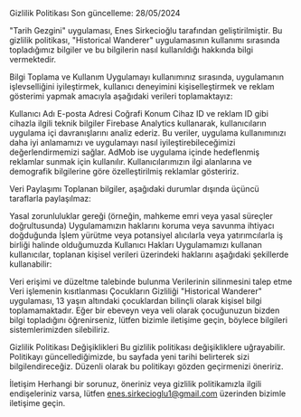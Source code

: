 Gizlilik Politikası
Son güncelleme: 28/05/2024

"Tarih Gezgini" uygulaması, Enes Sirkecioğlu tarafından geliştirilmiştir. Bu gizlilik politikası, "Historical Wanderer" uygulamasının kullanımı sırasında topladığımız bilgiler ve bu bilgilerin nasıl kullanıldığı hakkında bilgi vermektedir.

Bilgi Toplama ve Kullanım
Uygulamayı kullanımınız sırasında, uygulamanın işlevselliğini iyileştirmek, kullanıcı deneyimini kişiselleştirmek ve reklam gösterimi yapmak amacıyla aşağıdaki verileri toplamaktayız:

Kullanıcı Adı
E-posta Adresi
Coğrafi Konum
Cihaz ID ve reklam ID gibi cihazla ilgili teknik bilgiler
Firebase Analytics kullanarak, kullanıcıların uygulama içi davranışlarını analiz ederiz. Bu veriler, uygulama kullanımınızı daha iyi anlamamızı ve uygulamayı nasıl iyileştirebileceğimizi değerlendirmemizi sağlar. AdMob ise uygulama içinde hedeflenmiş reklamlar sunmak için kullanılır. Kullanıcılarımızın ilgi alanlarına ve demografik bilgilerine göre özelleştirilmiş reklamlar gösteririz.

Veri Paylaşımı
Toplanan bilgiler, aşağıdaki durumlar dışında üçüncü taraflarla paylaşılmaz:

Yasal zorunluluklar gereği (örneğin, mahkeme emri veya yasal süreçler doğrultusunda)
Uygulamamızın haklarını koruma veya savunma ihtiyacı doğduğunda
İşlem yürütme veya potansiyel alıcılarla veya yatırımcılarla iş birliği halinde olduğumuzda
Kullanıcı Hakları
Uygulamamızı kullanan kullanıcılar, toplanan kişisel verileri üzerindeki haklarını aşağıdaki şekillerde kullanabilir:

Veri erişimi ve düzeltme talebinde bulunma
Verilerinin silinmesini talep etme
Veri işlemenin kısıtlanması
Çocukların Gizliliği
"Historical Wanderer" uygulaması, 13 yaşın altındaki çocuklardan bilinçli olarak kişisel bilgi toplamamaktadır. Eğer bir ebeveyn veya veli olarak çocuğunuzun bizden bilgi topladığını öğrenirseniz, lütfen bizimle iletişime geçin, böylece bilgileri sistemlerimizden silebiliriz.

Gizlilik Politikası Değişiklikleri
Bu gizlilik politikası değişikliklere uğrayabilir. Politikayı güncellediğimizde, bu sayfada yeni tarihi belirterek sizi bilgilendireceğiz. Düzenli olarak bu politikayı gözden geçirmenizi öneririz.

İletişim
Herhangi bir sorunuz, öneriniz veya gizlilik politikamızla ilgili endişeleriniz varsa, lütfen enes.sirkecioglu1@gmail.com üzerinden bizimle iletişime geçin.

